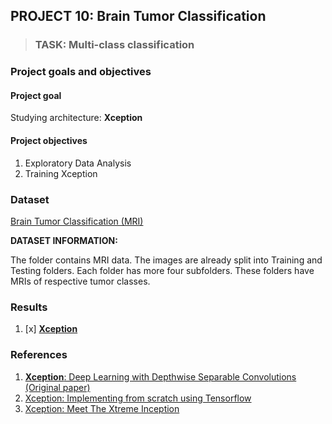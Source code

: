 ## PROJECT 10: Brain Tumor Classification

> ### TASK: Multi-class classification

### Project goals and objectives

#### Project goal

Studying architecture: **Xception**


#### Project objectives

1. Exploratory Data Analysis
2. Training Xception


### Dataset

[Brain Tumor Classification (MRI)](https://www.kaggle.com/sartajbhuvaji/brain-tumor-classification-mri)

**DATASET INFORMATION:**

The folder contains MRI data. The images are already split into Training and Testing folders.
Each folder has more four subfolders. These folders have MRIs of respective tumor classes.

### Results

1. [x] [**Xception**]()

### References

1. [**Xception**: Deep Learning with Depthwise Separable Convolutions (Original paper)](https://arxiv.org/pdf/1610.02357.pdf)
2. [Xception: Implementing from scratch using Tensorflow](https://towardsdatascience.com/xception-from-scratch-using-tensorflow-even-better-than-inception-940fb231ced9)
3. [Xception: Meet The Xtreme Inception](https://towardsdatascience.com/xception-meet-the-xtreme-inception-db569755f4d6)
